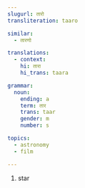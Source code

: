 ```yaml
---
slugurl: तारो
transliteration: taaro

similar:
  - तारणो

translations:
  - context:
    hi: तारा
    hi_trans: taara    

grammar:
  noun:
    ending: a
    term: तार
    trans: taar
    gender: m
    number: s

topics:
  - astronomy
  - film

---
```


<word-pos pos="noun">

<word-meanings>

1. star

</word-meanings>

<!-- ### Examples
<word-eg></word-eg> -->

<word-synonyms :syns="['सितारो']" ></word-synonyms>

<noun-decl :grammar="grammar" ></noun-decl>

</word-pos>

